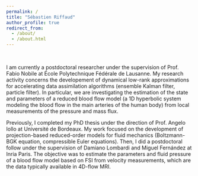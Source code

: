 ```yaml
---
permalink: /
title: "Sébastien Riffaud"
author_profile: true
redirect_from: 
  - /about/
  - /about.html
---
```


<br/>

I am currently a postdoctoral researcher under the supervision of Prof. Fabio Nobile at École Polytechnique Fédérale de Lausanne. My research activity concerns the developement of dynamical low-rank approximations for accelerating data assimilation algorithms (ensemble Kalman filter, particle filter). In particular, we are investigating the estimation of
the state and parameters of a reduced blood flow model (a 1D hyperbolic system modeling the blood flow in the main arteries of the human body) from local measurements of the pressure and mass flux.

<p>Previously, I completed my PhD thesis under the direction of Prof. Angelo Iollo at Université de Bordeaux. My work focused on the development of projection-based reduced-order models for fluid mechanics (Boltzmann-BGK equation, compressible Euler equations). Then, I did a postdoctoral follow under the supervision of Damiano Lombardi and Miguel Fernández at Inria Paris. The objective was to estimate the parameters and fluid pressure of a blood flow model based on FSI from velocity measurements, which are the data typically available in 4D-flow MRI.</p>

